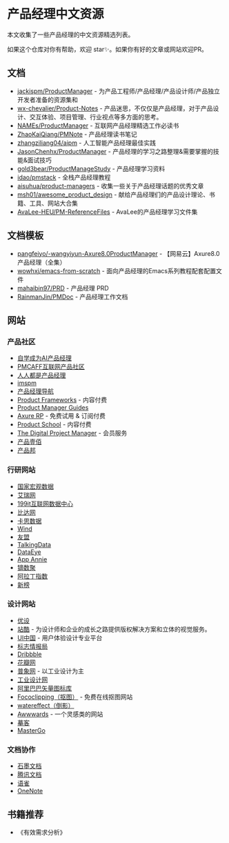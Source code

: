 # 产品经理中文资源
本文收集了一些产品经理的中文资源精选列表。

如果这个仓库对你有帮助，欢迎 star✨。如果你有好的文章或网站欢迎PR。

## 文档

- [jackispm/ProductManager](https://github.com/jackispm/ProductManager) - 为产品工程师/产品经理/产品设计师/产品独立开发者准备的资源集和
- [wx-chevalier/Product-Notes](https://github.com/wx-chevalier/Product-Notes) - 产品迷思，不仅仅是产品经理，对于产品设计、交互体验、项目管理、行业视点等多方面的思考。
- [NAMEs/ProductManager](https://github.com/NAMEs/ProductManager) - 互联网产品经理精选工作必读书
- [ZhaoKaiQiang/PMNote](https://github.com/ZhaoKaiQiang/PMNote) - 产品经理读书笔记
- [zhangziliang04/aipm](https://github.com/zhangziliang04/aipm) - 人工智能产品经理最佳实践
- [JasonChenhx/ProductManager](https://github.com/JasonChenhx/ProductManager) - 产品经理的学习之路整理&需要掌握的技能&面试技巧
- [gold3bear/ProductManageStudy](https://github.com/gold3bear/ProductManageStudy) - 产品经理学习资料
- [idao/pmstack](https://github.com/idao/pmstack) - 全栈产品经理教程
- [aisuhua/product-managers](https://github.com/aisuhua/product-managers) - 收集一些关于产品经理话题的优秀文章
- [msh01/awesome_product_design](https://github.com/msh01/awesome_product_design) - 献给产品经理们的产品设计理论、书籍、工具、网站大合集
- [AvaLee-HEU/PM-ReferenceFiles](https://github.com/AvaLee-HEU/PM-ReferenceFiles) - AvaLee的产品经理学习文件集

## 文档模板

- [pangfeiyo/-wangyiyun-Axure8.0ProductManager](https://github.com/pangfeiyo/-wangyiyun-Axure8.0ProductManager) - 【网易云】Axure8.0产品经理（全集）
- [wowhxj/emacs-from-scratch](https://github.com/wowhxj/emacs-from-scratch) - 面向产品经理的Emacs系列教程配套配置文件
- [mahaibin97/PRD](https://github.com/mahaibin97/PRD) - 产品经理 PRD
- [RainmanJin/PMDoc](https://github.com/RainmanJin/PMDoc) - 产品经理工作文档

## 网站

### 产品社区

- [自学成为AI产品经理](https://stevenjokess.github.io/2bPM/)
- [PMCAFF互联网产品社区](https://coffee.pmcaff.com/)
- [人人都是产品经理](https://www.woshipm.com/)
- [imspm](https://www.imspm.com/chanpin.html)
- [产品经理导航](https://pmbaobao.com)
- [Product Frameworks](https://product-frameworks.com) - 内容付费
- [Product Manager Guides](https://pmstarterpack.com)
- [Axure RP](https://axure.com) - 免费试用 & 订阅付费
- [Product School](https://productschool.com) - 内容付费
- [The Digital Project Manager](https://thedigitalprojectmanager.com) - 会员服务
- [产品壹佰](https://www.bilibili.com/read/cv12139290/)
- [产品邦](https://www.bilibili.com/read/cv12139290/)

### 行研网站

- [国家宏观数据](http://www.stats.gov.cn/)
- [艾瑞网](https://www.iresearch.cn/)
- [199it互联网数据中心](https://hao.199it.com/)
- [比达网](https://bigdata-research.cn/)
- [卡思数据](https://www.caasdata.com/)
- [Wind](https://www.wind.com.cn/NewSite/edb)
- [友盟](https://umeng.com)
- [TalkingData](http://mi.talkingdata.com)
- [DataEye](https://www.dataeye.com/report)
- [App Annie](https://www.appannie.com)
- [镝数聚](https://www.dydata.io/)
- [阿拉丁指数](https://www.aldzs.com/bg)
- [新榜](https://report.newrank.cn/index)

### 设计网站

- [优设](https://uisdc.com/)
- [站酷](http://www.zcool.com.cn/) - 为设计师和企业的成长之路提供版权解决方案和立体的视觉服务。
- [UI中国](http://ui.cn/) - 用户体验设计专业平台
- [标志情报局](https://www.logonews.cn/)
- [Dribbble](https://dribbble.com/)
- [花瓣网](https://huaban.com/)
- [普象网](https://www.puxiang.com/) - 以工业设计为主
- [工业设计网](https://go.cndesign.com/)
- [阿里巴巴矢量图标库](https://www.iconfont.cn/)
- [Fococlipping（抠图）](https://www.fococlipping.com/) - 免费在线抠图网站
- [watereffect（倒影）](https://watereffect.net/)
- [Awwwards](https://www.awwwards.com/) - 一个灵感类的网站
- [摹客](https://www.mockplus.cn/idoc-ui/?hmsr=hao.shejidaren)
- [MasterGo](https://mastergo.com/)

### 文档协作

- [⽯墨⽂档](https://shimo.im/)
- [腾讯⽂档](https://docs.qq.com/desktop/)
- [语雀](https://yuque.com)
- [OneNote](https://onenote.com)

## 书籍推荐

- 《有效需求分析》
